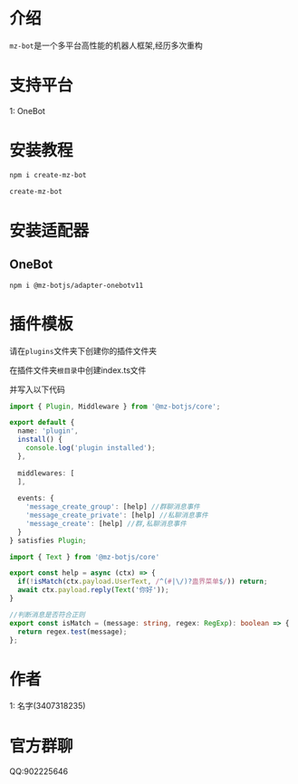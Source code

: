 # 介绍

`mz-bot`是一个多平台高性能的机器人框架,经历多次重构

# 支持平台

1: OneBot

# 安装教程

```bash
npm i create-mz-bot

create-mz-bot
```

# 安装适配器

## OneBot

```
npm i @mz-botjs/adapter-onebotv11
```
# 插件模板
请在`plugins`文件夹下创建你的插件文件夹

在插件文件夹`根目录`中创建index.ts文件

并写入以下代码
```ts
import { Plugin, Middleware } from '@mz-botjs/core';

export default {
  name: 'plugin',
  install() {
    console.log('plugin installed');
  },
  
  middlewares: [
  ],
  
  events: {
    'message_create_group': [help] //群聊消息事件
    'message_create_private': [help] //私聊消息事件
    'message_create': [help] //群,私聊消息事件
  }
} satisfies Plugin;

import { Text } from '@mz-botjs/core'

export const help = async (ctx) => {
  if(!isMatch(ctx.payload.UserText, /^(#|\/)?蛊界菜单$/)) return;
  await ctx.payload.reply(Text('你好'));
}

//判断消息是否符合正则
export const isMatch = (message: string, regex: RegExp): boolean => {
  return regex.test(message);
};
```
# 作者

1: 名字(3407318235)

# 官方群聊

QQ:902225646